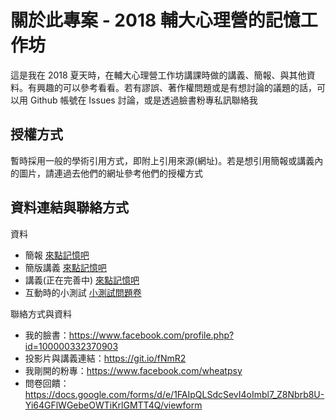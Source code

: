 # 關於此專案 - 2018 輔大心理營的記憶工作坊

這是我在 2018 夏天時，在輔大心理營工作坊講課時做的講義、簡報、與其他資料。有興趣的可以參考看看。若有謬誤、著作權問題或是有想討論的議題的話，可以用 Github 帳號在 Issues 討論，或是透過臉書粉專私訊聯絡我

## 授權方式

暫時採用一般的學術引用方式，即附上引用來源(網址)。若是想引用簡報或講義內的圖片，請連過去他們的網址參考他們的授權方式

## 資料連結與聯絡方式

資料

* 簡報 [來點記憶吧](https://ayugioh2003.github.io/slides/2018-05-16-cognize-psychology/memory-export)
* 簡版講義 [來點記憶吧](https://github.com/ayugioh2003/slides/blob/master/2018-05-16-cognize-psychology/HandoutSimple.pdf)
* 講義(正在完善中) [來點記憶吧](https://github.com/ayugioh2003/slides/blob/master/2018-05-16-cognize-psychology/Handout.pdf)
* 互動時的小測試 [小測試問題卷](https://github.com/ayugioh2003/slides/blob/master/2018-05-16-cognize-psychology/test.md)


聯絡方式與資料

- 我的臉書：https://www.facebook.com/profile.php?id=100000332370903 
- 投影片與講義連結：https://git.io/fNmR2
- 我剛開的粉專：https://www.facebook.com/wheatpsy
- 問卷回饋：https://docs.google.com/forms/d/e/1FAIpQLSdcSevI4oImbl7_Z8Nbrb8U-Yi64GFlWGebeOWTiKrlGMTT4Q/viewform

